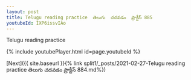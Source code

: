```yaml
---
layout: post
title: Telugu reading practice  తెలుగు  చదవడం  ప్రాక్టీస్ 885
youtubeId: IXP6issvIAo
---
```

 
 
Telugu reading practice
 
 
 
 
 


{% include youtubePlayer.html id=page.youtubeId %}
 
[Next]({{ site.baseurl }}{% link  split1/_posts/2021-02-27-Telugu reading practice  తెలుగు  చదవడం  ప్రాక్టీస్ 884.md%})
 
